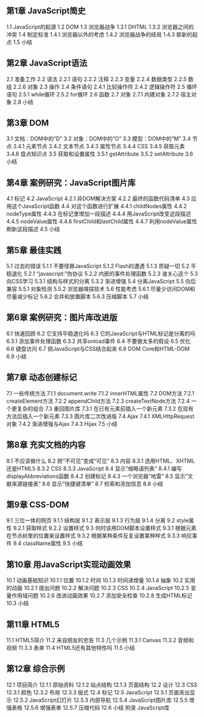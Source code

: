 ##  第1章 JavaScript简史
1.1 JavaScript的起源
1.2 DOM
1.3 浏览器战争
1.3.1 DHTML
1.3.2 浏览器之间的冲突
1.4 制定标准
1.4.1 浏览器以外的考虑
1.4.2 浏览器战争的结局
1.4.3 崭新的起点
1.5 小结
##  第2章 JavaScript语法
2.1 准备工作
2.2 语法
2.2.1 语句
2.2.2 注释
2.2.3 变量
2.2.4 数据类型
2.2.5 数组
2.2.6 对象
2.3 操作
2.4 条件语句
2.4.1 比较操作符
2.4.2 逻辑操作符
2.5 循环语句
2.5.1 while循环
2.5.2 for循环
2.6 函数
2.7 对象
2.7.1 内建对象
2.7.2 宿主对象
2.8 小结
##  第3章 DOM
3.1 文档：DOM中的“D”
3.2 对象：DOM中的“O”
3.3 模型：DOM中的“M”
3.4 节点
3.4.1 元素节点
3.4.2 文本节点
3.4.3 属性节点
3.4.4 CSS
3.4.5 获取元素
3.4.6 盘点知识点
3.5 获取和设置属性
3.5.1 getAttribute
3.5.2 setAttribute
3.6 小结
##  第4章 案例研究：JavaScript图片库
4.1 标记
4.2 JavaScript
4.2.1 非DOM解决方案
4.2.2 最终的函数代码清单
4.3 应用这个JavaScript函数
4.4 对这个函数进行扩展
4.4.1 childNodes属性
4.4.2 nodeType属性
4.4.3 在标记里增加一段描述
4.4.4 用JavaScript改变这段描述
4.4.5 nodeValue属性
4.4.6 firstChild和lastChild属性
4.4.7 利用nodeValue属性刷新这段描述
4.5 小结
##  第5章 最佳实践
5.1 过去的错误
5.1.1 不要怪罪JavaScript
5.1.2 Flash的遭遇
5.1.3 质疑一切
5.2 平稳退化
5.2.1 “javascript:”伪协议
5.2.2 内嵌的事件处理函数
5.2.3 谁关心这个
5.3 向CSS学习
5.3.1 结构与样式的分离
5.3.2 渐进增强
5.4 分离JavaScript
5.5 向后兼容
5.5.1 对象检测
5.5.2 浏览器嗅探技术
5.6 性能考虑
5.6.1 尽量少访问DOM和尽量减少标记
5.6.2 合并和放置脚本
5.6.3 压缩脚本
5.7 小结
##  第6章 案例研究：图片库改进版
6.1 快速回顾
6.2 它支持平稳退化吗
6.3 它的JavaScript与HTML标记是分离的吗
6.3.1 添加事件处理函数
6.3.2 共享onload事件
6.4 不要做太多的假设
6.5 优化
6.6 键盘访问
6.7 把JavaScript与CSS结合起来
6.8 DOM Core和HTML-DOM
6.9 小结
##  第7章 动态创建标记
7.1 一些传统方法
7.1.1 document.write
7.1.2 innerHTML属性
7.2 DOM方法
7.2.1 createElement方法
7.2.2 appendChild方法
7.2.3 createTextNode方法
7.2.4 一个更复杂的组合
7.3 重回图片库
7.3.1 在已有元素前插入一个新元素
7.3.2 在现有方法后插入一个新元素
7.3.3 图片库二次改进版
7.4 Ajax
7.4.1 XMLHttpRequest对象
7.4.2 渐进增强与Ajax
7.4.3 Hijax
7.5 小结
##  第8章 充实文档的内容
8.1 不应该做什么
8.2 把“不可见”变成“可见”
8.3 内容
8.3.1 选用HTML、XHTML还是HTML5
8.3.2 CSS
8.3.3 JavaScript
8.4 显示“缩略语列表”
8.4.1 编写displayAbbreviations函数
8.4.2 创建标记
8.4.3 一个浏览器“地雷”
8.5 显示“文献来源链接表”
8.6 显示“快捷键清单”
8.7 检索和添加信息
8.8 小结
##  第9章 CSS-DOM
9.1 三位一体的网页
9.1.1 结构层
9.1.2 表示层
9.1.3 行为层
9.1.4 分离
9.2 style属性
9.2.1 获取样式
9.2.2 设置样式
9.3 何时该用DOM脚本设置样式
9.3.1 根据元素在节点树里的位置来设置样式
9.3.2 根据某种条件反复设置某种样式
9.3.3 响应事件
9.4 className属性
9.5 小结
##  第10章 用JavaScript实现动画效果
10.1 动画基础知识
10.1.1 位置
10.1.2 时间
10.1.3 时间递增量
10.1.4 抽象
10.2 实用的动画
10.2.1 提出问题
10.2.2 解决问题
10.2.3 CSS
10.2.4 JavaScript
10.2.5 变量作用域问题
10.2.6 改进动画效果
10.2.7 添加安全检查
10.2.8 生成HTML标记
10.3 小结
##  第11章 HTML5
11.1 HTML5简介
11.2 来自朋友的忠告
11.3 几个示例
11.3.1 Canvas
11.3.2 音频和视频
11.3.3 表单
11.4 HTML5还有其他特性吗
11.5 小结
##  第12章 综合示例
12.1 项目简介
12.1.1 原始资料
12.1.2 站点结构
12.1.3 页面结构
12.2 设计
12.3 CSS
12.3.1 颜色
12.3.2 布局
12.3.3 版式
12.4 标记
12.5 JavaScript
12.5.1 页面突出显示
12.5.2 JavaScript幻灯片
12.5.3 内部导航
12.5.4 JavaScript图片库
12.5.5 增强表格
12.5.6 增强表单
12.5.7 压缩代码
12.6 小结
附录 JavaScript库